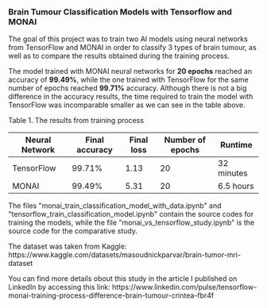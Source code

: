 ### Brain Tumour Classification Models with Tensorflow and MONAI

<p>The goal of this project was to train two AI models using neural networks from TensorFlow and MONAI in order to classify 3 types of brain tumour, as well as to compare the results obtained during the training process.</p>

<p>The model trained with MONAI neural networks for <b>20 epochs</b> reached an accuracy of <b>99.49%</b>, while the one trained with TensorFlow for the same number of epochs reached <b>99.71%</b> accuracy. Although there is not a big difference in the accuracy results, the time required to train the model with TensorFlow was incomparable smaller as we can see in the table above.</p>


<h8>Table 1. The results from training process</h8>

| Neural Network | Final accuracy | Final loss | Number of epochs | Runtime    |
|----------------|----------------|------------|------------------|------------|
| TensorFlow     | 99.71%         | 1.13       | 20               | 32 minutes |
| MONAI          | 99.49%         | 5.31       | 20               | 6.5 hours  |


The files "monai_train_classification_model_with_data.ipynb" and "tensorflow_train_classification_model.ipynb" contain the source codes for training the models, while the file "monai_vs_tensorflow_study.ipynb" is the source code for the comparative study.

<p>The dataset was taken from Kaggle: https://www.kaggle.com/datasets/masoudnickparvar/brain-tumor-mri-dataset</p>
<p>You can find more details obout this study in the article I published on LinkedIn by accessing this link: https://www.linkedin.com/pulse/tensorflow-monai-training-process-difference-brain-tumour-crintea-fbr4f</p>
